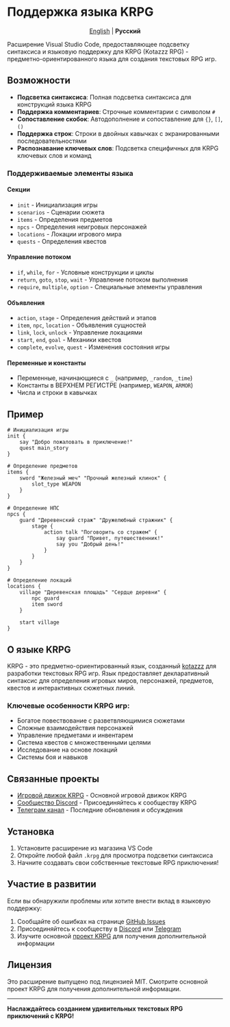 # Поддержка языка KRPG

<div align="center">

[English](README.md) | **Русский**

</div>

Расширение Visual Studio Code, предоставляющее подсветку синтаксиса и языковую поддержку для KRPG (Kotazzz RPG) - предметно-ориентированного языка для создания текстовых RPG игр.

## Возможности

- **Подсветка синтаксиса**: Полная подсветка синтаксиса для конструкций языка KRPG
- **Поддержка комментариев**: Строчные комментарии с символом `#`
- **Сопоставление скобок**: Автодополнение и сопоставление для `{}`, `[]`, `()`
- **Поддержка строк**: Строки в двойных кавычках с экранированными последовательностями
- **Распознавание ключевых слов**: Подсветка специфичных для KRPG ключевых слов и команд

### Поддерживаемые элементы языка

#### Секции
- `init` - Инициализация игры
- `scenarios` - Сценарии сюжета
- `items` - Определения предметов
- `npcs` - Определения неигровых персонажей
- `locations` - Локации игрового мира
- `quests` - Определения квестов

#### Управление потоком
- `if`, `while`, `for` - Условные конструкции и циклы
- `return`, `goto`, `stop`, `wait` - Управление потоком выполнения
- `require`, `multiple`, `option` - Специальные элементы управления

#### Объявления
- `action`, `stage` - Определения действий и этапов
- `item`, `npc`, `location` - Объявления сущностей
- `link`, `lock`, `unlock` - Управление локациями
- `start`, `end`, `goal` - Механики квестов
- `complete`, `evolve`, `quest` - Изменения состояния игры

#### Переменные и константы
- Переменные, начинающиеся с `_` (например, `_random`, `_time`)
- Константы в ВЕРХНЕМ РЕГИСТРЕ (например, `WEAPON`, `ARMOR`)
- Числа и строки в кавычках

## Пример

```krpg
# Инициализация игры
init {
    say "Добро пожаловать в приключение!"
    quest main_story
}

# Определение предметов
items {
    sword "Железный меч" "Прочный железный клинок" {
        slot_type WEAPON
    }
}

# Определение НПС
npcs {
    guard "Деревенский страж" "Дружелюбный стражник" {
        stage {
            action talk "Поговорить со стражем" {
                say guard "Привет, путешественник!"
                say you "Добрый день!"
            }
        }
    }
}

# Определение локаций
locations {
    village "Деревенская площадь" "Сердце деревни" {
        npc guard
        item sword
    }
    
    start village
}
```

## О языке KRPG

KRPG - это предметно-ориентированный язык, созданный [kotazzz](https://github.com/kotazzz) для разработки текстовых RPG игр. Язык предоставляет декларативный синтаксис для определения игровых миров, персонажей, предметов, квестов и интерактивных сюжетных линий.

### Ключевые особенности KRPG игр:
- Богатое повествование с разветвляющимися сюжетами
- Сложные взаимодействия персонажей
- Управление предметами и инвентарем
- Система квестов с множественными целями
- Исследование на основе локаций
- Системы боя и навыков

## Связанные проекты

- [Игровой движок KRPG](https://github.com/kotazzz/krpg) - Основной игровой движок KRPG
- [Сообщество Discord](https://discord.gg/FKcURWZsMW) - Присоединяйтесь к сообществу KRPG
- [Телеграм канал](https://t.me/krpgd) - Последние обновления и обсуждения

## Установка

1. Установите расширение из магазина VS Code
2. Откройте любой файл `.krpg` для просмотра подсветки синтаксиса
3. Начните создавать свои собственные текстовые RPG приключения!

## Участие в развитии

Если вы обнаружили проблемы или хотите внести вклад в языковую поддержку:

1. Сообщайте об ошибках на странице [GitHub Issues](https://github.com/kotazzz/krpg/issues)
2. Присоединяйтесь к сообществу в [Discord](https://discord.gg/FKcURWZsMW) или [Telegram](https://t.me/krpgd)
3. Изучите основной [проект KRPG](https://github.com/kotazzz/krpg) для получения дополнительной информации

## Лицензия

Это расширение выпущено под лицензией MIT. Смотрите основной проект KRPG для получения дополнительной информации.

---

**Наслаждайтесь созданием удивительных текстовых RPG приключений с KRPG!**
